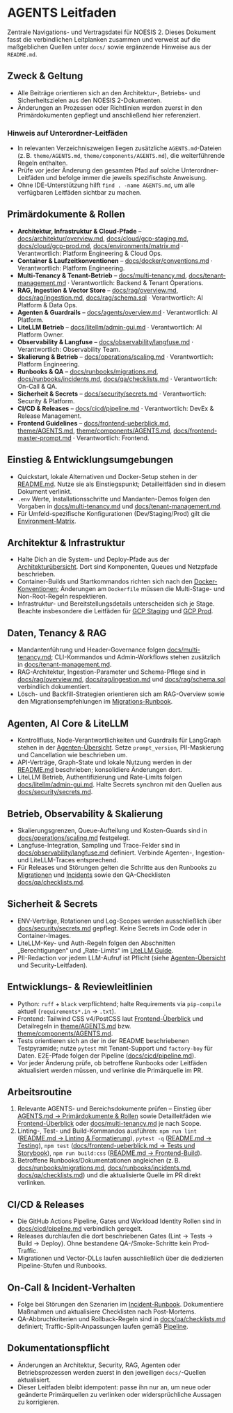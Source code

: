 # AGENTS Leitfaden

Zentrale Navigations- und Vertragsdatei für NOESIS 2. Dieses Dokument fasst die verbindlichen Leitplanken zusammen und verweist auf die maßgeblichen Quellen unter `docs/` sowie ergänzende Hinweise aus der `README.md`.

## Zweck & Geltung
- Alle Beiträge orientieren sich an den Architektur-, Betriebs- und Sicherheitszielen aus den NOESIS 2-Dokumenten.
- Änderungen an Prozessen oder Richtlinien werden zuerst in den Primärdokumenten gepflegt und anschließend hier referenziert.

### Hinweis auf Unterordner-Leitfäden
- In relevanten Verzeichniszweigen liegen zusätzliche `AGENTS.md`-Dateien (z. B. `theme/AGENTS.md`, `theme/components/AGENTS.md`),
  die weiterführende Regeln enthalten.
- Prüfe vor jeder Änderung den gesamten Pfad auf solche Unterordner-Leitfäden und befolge immer die jeweils spezifischste Anweisung.
- Ohne IDE-Unterstützung hilft `find . -name AGENTS.md`, um alle verfügbaren Leitfäden sichtbar zu machen.

## Primärdokumente & Rollen
- **Architektur, Infrastruktur & Cloud-Pfade** – [docs/architektur/overview.md](docs/architektur/overview.md), [docs/cloud/gcp-staging.md](docs/cloud/gcp-staging.md), [docs/cloud/gcp-prod.md](docs/cloud/gcp-prod.md), [docs/environments/matrix.md](docs/environments/matrix.md) · Verantwortlich: Platform Engineering & Cloud Ops.
- **Container & Laufzeitkonventionen** – [docs/docker/conventions.md](docs/docker/conventions.md) · Verantwortlich: Platform Engineering.
- **Multi-Tenancy & Tenant-Betrieb** – [docs/multi-tenancy.md](docs/multi-tenancy.md), [docs/tenant-management.md](docs/tenant-management.md) · Verantwortlich: Backend & Tenant Operations.
- **RAG, Ingestion & Vector Store** – [docs/rag/overview.md](docs/rag/overview.md), [docs/rag/ingestion.md](docs/rag/ingestion.md), [docs/rag/schema.sql](docs/rag/schema.sql) · Verantwortlich: AI Platform & Data Ops.
- **Agenten & Guardrails** – [docs/agents/overview.md](docs/agents/overview.md) · Verantwortlich: AI Platform.
- **LiteLLM Betrieb** – [docs/litellm/admin-gui.md](docs/litellm/admin-gui.md) · Verantwortlich: AI Platform Owner.
- **Observability & Langfuse** – [docs/observability/langfuse.md](docs/observability/langfuse.md) · Verantwortlich: Observability Team.
- **Skalierung & Betrieb** – [docs/operations/scaling.md](docs/operations/scaling.md) · Verantwortlich: Platform Engineering.
- **Runbooks & QA** – [docs/runbooks/migrations.md](docs/runbooks/migrations.md), [docs/runbooks/incidents.md](docs/runbooks/incidents.md), [docs/qa/checklists.md](docs/qa/checklists.md) · Verantwortlich: On-Call & QA.
- **Sicherheit & Secrets** – [docs/security/secrets.md](docs/security/secrets.md) · Verantwortlich: Security & Platform.
- **CI/CD & Releases** – [docs/cicd/pipeline.md](docs/cicd/pipeline.md) · Verantwortlich: DevEx & Release Management.
- **Frontend Guidelines** – [docs/frontend-ueberblick.md](docs/frontend-ueberblick.md), [theme/AGENTS.md](theme/AGENTS.md), [theme/components/AGENTS.md](theme/components/AGENTS.md), [docs/frontend-master-prompt.md](docs/frontend-master-prompt.md) · Verantwortlich: Frontend.

## Einstieg & Entwicklungsumgebungen
- Quickstart, lokale Alternativen und Docker-Setup stehen in der [README.md](README.md). Nutze sie als Einstiegspunkt; Detailleitfäden sind in diesem Dokument verlinkt.
- `.env` Werte, Installationsschritte und Mandanten-Demos folgen den Vorgaben in [docs/multi-tenancy.md](docs/multi-tenancy.md) und [docs/tenant-management.md](docs/tenant-management.md).
- Für Umfeld-spezifische Konfigurationen (Dev/Staging/Prod) gilt die [Environment-Matrix](docs/environments/matrix.md).

## Architektur & Infrastruktur
- Halte Dich an die System- und Deploy-Pfade aus der [Architekturübersicht](docs/architektur/overview.md). Dort sind Komponenten, Queues und Netzpfade beschrieben.
- Container-Builds und Startkommandos richten sich nach den [Docker-Konventionen](docs/docker/conventions.md); Änderungen am `Dockerfile` müssen die Multi-Stage- und Non-Root-Regeln respektieren.
- Infrastruktur- und Bereitstellungsdetails unterscheiden sich je Stage. Beachte insbesondere die Leitfäden für [GCP Staging](docs/cloud/gcp-staging.md) und [GCP Prod](docs/cloud/gcp-prod.md).

## Daten, Tenancy & RAG
- Mandantenführung und Header-Governance folgen [docs/multi-tenancy.md](docs/multi-tenancy.md); CLI-Kommandos und Admin-Workflows stehen zusätzlich in [docs/tenant-management.md](docs/tenant-management.md).
- RAG-Architektur, Ingestion-Parameter und Schema-Pflege sind in [docs/rag/overview.md](docs/rag/overview.md), [docs/rag/ingestion.md](docs/rag/ingestion.md) und [docs/rag/schema.sql](docs/rag/schema.sql) verbindlich dokumentiert.
- Lösch- und Backfill-Strategien orientieren sich am RAG-Overview sowie den Migrationsempfehlungen im [Migrations-Runbook](docs/runbooks/migrations.md).

## Agenten, AI Core & LiteLLM
- Kontrollfluss, Node-Verantwortlichkeiten und Guardrails für LangGraph stehen in der [Agenten-Übersicht](docs/agents/overview.md). Setze `prompt_version`, PII-Maskierung und Cancellation wie beschrieben um.
- API-Verträge, Graph-State und lokale Nutzung werden in der [README.md](README.md#ai-core) beschrieben; konsolidiere Änderungen dort.
- LiteLLM Betrieb, Authentifizierung und Rate-Limits folgen [docs/litellm/admin-gui.md](docs/litellm/admin-gui.md). Halte Secrets synchron mit den Quellen aus [docs/security/secrets.md](docs/security/secrets.md).

## Betrieb, Observability & Skalierung
- Skalierungsgrenzen, Queue-Aufteilung und Kosten-Guards sind in [docs/operations/scaling.md](docs/operations/scaling.md) festgelegt.
- Langfuse-Integration, Sampling und Trace-Felder sind in [docs/observability/langfuse.md](docs/observability/langfuse.md) definiert. Verbinde Agenten-, Ingestion- und LiteLLM-Traces entsprechend.
- Für Releases und Störungen gelten die Schritte aus den Runbooks zu [Migrationen](docs/runbooks/migrations.md) und [Incidents](docs/runbooks/incidents.md) sowie den QA-Checklisten [docs/qa/checklists.md](docs/qa/checklists.md).

## Sicherheit & Secrets
- ENV-Verträge, Rotationen und Log-Scopes werden ausschließlich über [docs/security/secrets.md](docs/security/secrets.md) gepflegt. Keine Secrets im Code oder in Container-Images.
- LiteLLM-Key- und Auth-Regeln folgen den Abschnitten „Berechtigungen“ und „Rate-Limits“ im [LiteLLM Guide](docs/litellm/admin-gui.md).
- PII-Redaction vor jedem LLM-Aufruf ist Pflicht (siehe [Agenten-Übersicht](docs/agents/overview.md) und Security-Leitfaden).

## Entwicklungs- & Reviewleitlinien
- Python: `ruff` + `black` verpflichtend; halte Requirements via `pip-compile` aktuell (`requirements*.in` → `.txt`).
- Frontend: Tailwind CSS v4/PostCSS laut [Frontend-Überblick](docs/frontend-ueberblick.md) und Detailregeln in [theme/AGENTS.md](theme/AGENTS.md) bzw. [theme/components/AGENTS.md](theme/components/AGENTS.md).
- Tests orientieren sich an der in der README beschriebenen Testpyramide; nutze `pytest` mit Tenant-Support und `factory-boy` für Daten. E2E-Pfade folgen der Pipeline ([docs/cicd/pipeline.md](docs/cicd/pipeline.md)).
- Vor jeder Änderung prüfe, ob betroffene Runbooks oder Leitfäden aktualisiert werden müssen, und verlinke die Primärquelle im PR.

## Arbeitsroutine
1. Relevante AGENTS- und Bereichsdokumente prüfen – Einstieg über [AGENTS.md → Primärdokumente & Rollen](#primärdokumente--rollen) sowie Detailleitfäden wie [Frontend-Überblick](docs/frontend-ueberblick.md) oder [docs/multi-tenancy.md](docs/multi-tenancy.md) je nach Scope.
2. Linting-, Test- und Build-Kommandos ausführen: `npm run lint` ([README.md → Linting & Formatierung](README.md#linting--formatierung)), `pytest -q` ([README.md → Testing](README.md#testing)), `npm test` ([docs/frontend-ueberblick.md → Tests und Storybook](docs/frontend-ueberblick.md#tests-und-storybook)), `npm run build:css` ([README.md → Frontend-Build](README.md#frontend-build-tailwind-v4-via-postcss)).
3. Betroffene Runbooks/Dokumentationen angleichen (z. B. [docs/runbooks/migrations.md](docs/runbooks/migrations.md), [docs/runbooks/incidents.md](docs/runbooks/incidents.md), [docs/qa/checklists.md](docs/qa/checklists.md)) und die aktualisierte Quelle im PR direkt verlinken.

## CI/CD & Releases
- Die GitHub Actions Pipeline, Gates und Workload Identity Rollen sind in [docs/cicd/pipeline.md](docs/cicd/pipeline.md) verbindlich geregelt.
- Releases durchlaufen die dort beschriebenen Gates (Lint → Tests → Build → Deploy). Ohne bestandene QA-/Smoke-Schritte kein Prod-Traffic.
- Migrationen und Vector-DLLs laufen ausschließlich über die dedizierten Pipeline-Stufen und Runbooks.

## On-Call & Incident-Verhalten
- Folge bei Störungen den Szenarien im [Incident-Runbook](docs/runbooks/incidents.md). Dokumentiere Maßnahmen und aktualisiere Checklisten nach Post-Mortems.
- QA-Abbruchkriterien und Rollback-Regeln sind in [docs/qa/checklists.md](docs/qa/checklists.md) definiert; Traffic-Split-Anpassungen laufen gemäß [Pipeline](docs/cicd/pipeline.md).

## Dokumentationspflicht
- Änderungen an Architektur, Security, RAG, Agenten oder Betriebsprozessen werden zuerst in den jeweiligen `docs/`-Quellen aktualisiert.
- Dieser Leitfaden bleibt idempotent: passe ihn nur an, um neue oder geänderte Primärquellen zu verlinken oder widersprüchliche Aussagen zu korrigieren.
